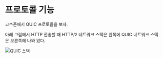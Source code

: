 <!--
# Protocol features

The QUIC protocol from a high level.

Illustrated below is the HTTP/2 network stack on the left and the QUIC network
stack on the right, when used as HTTP transport.

![QUIC logo](../images/quic-stack.png)
-->

# 프로토콜 기능

고수준에서 QUIC 프로토콜을 보자.

아래 그림에서 HTTP 전송할 때 HTTP/2 네트워크 스택은 왼쪽에 QUIC 네트워크 스택은 오른쪽에 나와 있다.

![QUIC 스택](../images/quic-stack.png)
